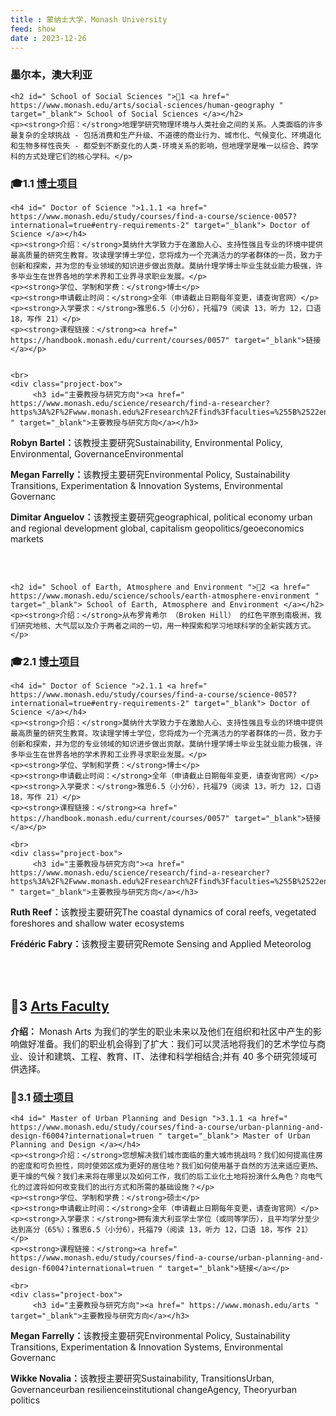 ```yaml
---
title : 蒙纳士大学，Monash University
feed: show
date : 2023-12-26
---
```


<html lang="zh">
<head>
    <meta charset="UTF-8">
    <title>蒙纳士大学，Monash University </title>
    <link rel="stylesheet" href="/assets/css/CSS.css">
</head>
<body>
    <h3>墨尔本，澳大利亚</h3>

    <h2 id=" School of Social Sciences ">🏫1 <a href=" https://www.monash.edu/arts/social-sciences/human-geography " target="_blank"> School of Social Sciences </a></h2>
    <p><strong>介绍：</strong>地理学研究物理环境与人类社会之间的关系。人类面临的许多最复杂的全球挑战 - 包括消费和生产升级、不道德的商业行为、城市化、气候变化、环境退化和生物多样性丧失 - 都受到不断变化的人类-环境关系的影响，但地理学是唯一以综合、跨学科的方式处理它们的核心学科。</p>

<h3 id="博士项目">🎓1.1 <a href=" https://www.monash.edu/graduate-research/programs-industry/phd" target="_blank">博士项目</a></h3>

    <h4 id=" Doctor of Science ">1.1.1 <a href=" https://www.monash.edu/study/courses/find-a-course/science-0057?international=true#entry-requirements-2" target="_blank"> Doctor of Science </a></h4>
    <p><strong>介绍：</strong>莫纳什大学致力于在激励人心、支持性强且专业的环境中提供最高质量的研究生教育。攻读理学博士学位，您将成为一个充满活力的学者群体的一员，致力于创新和探索，并为您的专业领域的知识进步做出贡献。莫纳什理学博士毕业生就业能力极强，许多毕业生在世界各地的学术界和工业界寻求职业发展。</p>
    <p><strong>学位、学制和学费：</strong>博士</p>
    <p><strong>申请截止时间：</strong>全年（申请截止日期每年变更，请查询官网）</p>
    <p><strong>入学要求：</strong>雅思6.5（小分6），托福79（阅读 13，听力 12，口语 18，写作 21）</p>
    <p><strong>课程链接：</strong><a href=" https://handbook.monash.edu/current/courses/0057" target="_blank">链接</a></p>

   
    <br>
    <div class="project-box">
         <h3 id="主要教授与研究方向"><a href=" https://www.monash.edu/science/research/find-a-researcher?https%3A%2F%2Fwww.monash.edu%2Fresearch%2Ffind%3Ffaculties=%255B%2522engineering%2522%252C+%2522law%2522%255D&phdCandidate=&selectedLevels=%255B%255B%255B%255D+%252C%255B%255D%255D%255D&queryText=%21padrenull " target="_blank">主要教授与研究方向</a></h3>
<p><strong> Robyn Bartel：</strong>该教授主要研究Sustainability, Environmental Policy, Environmental, GovernanceEnvironmental </p>
        <p><strong> Megan Farrelly：</strong>该教授主要研究Environmental Policy, Sustainability Transitions, Experimentation & Innovation Systems, Environmental Governanc </p>
        <p><strong> Dimitar Anguelov：</strong>该教授主要研究geographical, political economy urban and regional development global, capitalism geopolitics/geoeconomics markets </p>
    </div>
    <br>
    <br>

    <h2 id=" School of Earth, Atmosphere and Environment ">🏫2 <a href=" https://www.monash.edu/science/schools/earth-atmosphere-environment " target="_blank"> School of Earth, Atmosphere and Environment </a></h2>
    <p><strong>介绍：</strong>从布罗肯希尔 （Broken Hill） 的红色平原到南极洲，我们研究地核、大气层以及介于两者之间的一切，用一种探索和学习地球科学的全新实践方式。</p>

<h3 id="博士项目">🎓2.1 <a href=" https://www.monash.edu/graduate-research/programs-industry/phd " target="_blank">博士项目</a></h3>

    <h4 id=" Doctor of Science ">2.1.1 <a href=" https://www.monash.edu/study/courses/find-a-course/science-0057?international=true#entry-requirements-2" target="_blank"> Doctor of Science </a></h4>
    <p><strong>介绍：</strong>莫纳什大学致力于在激励人心、支持性强且专业的环境中提供最高质量的研究生教育。攻读理学博士学位，您将成为一个充满活力的学者群体的一员，致力于创新和探索，并为您的专业领域的知识进步做出贡献。莫纳什理学博士毕业生就业能力极强，许多毕业生在世界各地的学术界和工业界寻求职业发展。</p>
    <p><strong>学位、学制和学费：</strong>博士</p>
    <p><strong>申请截止时间：</strong>全年（申请截止日期每年变更，请查询官网）</p>
    <p><strong>入学要求：</strong>雅思6.5（小分6），托福79（阅读 13，听力 12，口语 18，写作 21）</p>
    <p><strong>课程链接：</strong><a href=" https://handbook.monash.edu/current/courses/0057" target="_blank">链接</a></p>

    <br>
    <div class="project-box">
         <h3 id="主要教授与研究方向"><a href=" https://www.monash.edu/science/research/find-a-researcher?https%3A%2F%2Fwww.monash.edu%2Fresearch%2Ffind%3Ffaculties=%255B%2522engineering%2522%252C+%2522law%2522%255D&phdCandidate=&selectedLevels=%255B%255B%255B%255D+%252C%255B%255D%255D%255D&queryText=%21padrenull " target="_blank">主要教授与研究方向</a></h3>
<p><strong> Ruth Reef：</strong>该教授主要研究The coastal dynamics of coral reefs, vegetated foreshores and shallow water ecosystems </p>
        <p><strong> Frédéric Fabry：</strong>该教授主要研究Remote Sensing and Applied Meteorolog </p>
    </div>
    <br>
    <br>

  <h2 id=" Arts Faculty ">🏫3 <a href=" https://www.monash.edu/arts " target="_blank"> Arts Faculty </a></h2>
    <p><strong>介绍：</strong> Monash Arts 为我们的学生的职业未来以及他们在组织和社区中产生的影响做好准备。我们的职业机会得到了扩大：我们可以灵活地将我们的艺术学位与商业、设计和建筑、工程、教育、IT、法律和科学相结合;并有 40 多个研究领域可供选择。</p>

<h3 id="硕士项目">📖3.1 <a href=" https://www.monash.edu/study/courses/find-a-course/urban-planning-and-design-f6004?international=truen " target="_blank">硕士项目</a></h3>

    <h4 id=" Master of Urban Planning and Design ">3.1.1 <a href=" https://www.monash.edu/study/courses/find-a-course/urban-planning-and-design-f6004?international=truen " target="_blank"> Master of Urban Planning and Design </a></h4>
    <p><strong>介绍：</strong>您想解决我们城市面临的重大城市挑战吗？我们如何提高住房的密度和可负担性，同时使郊区成为更好的居住地？我们如何使用基于自然的方法来适应更热、更干燥的气候？我们未来将在哪里以及如何工作，我们的后工业化土地将扮演什么角色？向电气化的过渡将如何改变我们的出行方式和所需的基础设施？</p>
    <p><strong>学位、学制和学费：</strong>硕士</p>
    <p><strong>申请截止时间：</strong>全年（申请截止日期每年变更，请查询官网）</p>
    <p><strong>入学要求：</strong>拥有澳大利亚学士学位（或同等学历），且平均学分至少达到高分（65%）；雅思6.5（小分6），托福79（阅读 13，听力 12，口语 18，写作 21）</p>
    <p><strong>课程链接：</strong><a href=" https://www.monash.edu/study/courses/find-a-course/urban-planning-and-design-f6004?international=truen " target="_blank">链接</a></p>

    <br>
    <div class="project-box">
         <h3 id="主要教授与研究方向"><a href=" https://www.monash.edu/arts " target="_blank">主要教授与研究方向</a></h3>
<p><strong> Megan Farrelly：</strong>该教授主要研究Environmental Policy, Sustainability Transitions, Experimentation & Innovation Systems, Environmental Governanc </p>
        <p><strong> Wikke Novalia：</strong>该教授主要研究Sustainability, TransitionsUrban, Governanceurban resilienceinstitutional changeAgency, Theoryurban politics </p>
   </div>
   <br>
   <br>

</body>
</html>
